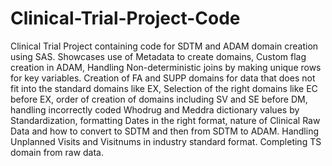 # Clinical-Trial-Project-Code

Clinical Trial Project containing code for SDTM and ADAM domain creation using SAS. Showcases use of Metadata to create domains, Custom flag creation in ADAM, Handling 
Non-deterministic joins by making unique rows for key variables. Creation of FA and SUPP domains for data that does not fit into the standard domains like EX, Selection
of the right domains like EC before EX, order of creation of domains including SV and SE before DM, handling incorrectly coded Whodrug and Meddra dictionary values by Standardization, formatting Dates in the right format, nature of Clinical Raw Data and how to convert to SDTM and then from SDTM to ADAM. Handling Unplanned Visits and Visitnums in industry standard format. Completing TS domain from raw data.
